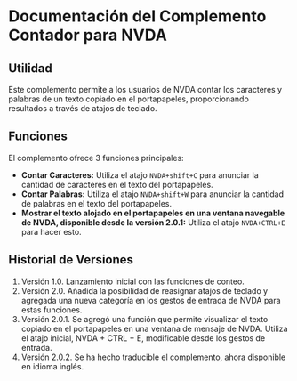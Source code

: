# Documentación del Complemento Contador para NVDA

## Utilidad

Este complemento permite a los usuarios de NVDA contar los caracteres y palabras de un texto copiado en el portapapeles, proporcionando resultados a través de atajos de teclado.

## Funciones

El complemento ofrece 3 funciones principales:

- **Contar Caracteres:** Utiliza el atajo `NVDA+shift+C` para anunciar la cantidad de caracteres en el texto del portapapeles.
- **Contar Palabras:** Utiliza el atajo `NVDA+shift+W` para anunciar la cantidad de palabras en el texto del portapapeles.
- **Mostrar el texto alojado en el portapapeles en una ventana navegable de NVDA, disponible desde la versión 2.0.1:** Utiliza el atajo `NVDA+CTRL+E` para hacer esto.
## Historial de Versiones

1. Versión 1.0. Lanzamiento inicial con las funciones de conteo.
2. Versión 2.0. Añadida la posibilidad de reasignar atajos de teclado y agregada una nueva categoría en los gestos de entrada de NVDA para estas funciones.
3. Versión 2.0.1. Se agregó una función que permite visualizar el texto copiado en el portapapeles en una ventana de mensaje de NVDA. Utiliza el atajo inicial, NVDA + CTRL + E, modificable desde los gestos de entrada.
4. Versión 2.0.2. Se ha hecho traducible el complemento, ahora disponible en idioma inglés.
